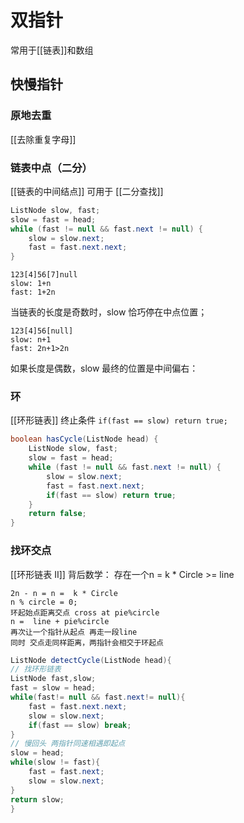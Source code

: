 # 双指针
常用于[[链表]]和数组

## 快慢指针
### 原地去重
[[去除重复字母]]

### 链表中点（二分）
[[链表的中间结点]]
可用于 [[二分查找]]
```java
ListNode slow, fast;
slow = fast = head;
while (fast != null && fast.next != null) {
    slow = slow.next;
    fast = fast.next.next;
}
```

```
123[4]56[7]null
slow: 1+n
fast: 1+2n
```
当链表的长度是奇数时，slow 恰巧停在中点位置；
```
123[4]56[null]
slow: n+1 
fast: 2n+1>2n
```
如果长度是偶数，slow 最终的位置是中间偏右：
### 环
[[环形链表]]
终止条件 `if(fast == slow) return true; `

```java
boolean hasCycle(ListNode head) {
    ListNode slow, fast;
    slow = fast = head;
    while (fast != null && fast.next != null) {
        slow = slow.next;
        fast = fast.next.next;
        if(fast == slow) return true;
    }
    return false;
}
```

### 找环交点
[[环形链表 II]]
背后数学： 存在一个n = k * Circle >= line

```
2n - n = n =  k * Circle 
n % circle = 0;
环起始点距离交点 cross at pie%circle
n =  line + pie%circle 
再次让一个指针从起点 再走一段line
同时 交点走同样距离，两指针会相交于环起点
```

```java
ListNode detectCycle(ListNode head){
// 找环形链表
ListNode fast,slow;
fast = slow = head;
while(fast!= null && fast.next!= null){
    fast = fast.next.next;
    slow = slow.next;
    if(fast == slow) break;
}
// 慢回头 两指针同速相遇即起点
slow = head;
while(slow != fast){
    fast = fast.next;
    slow = slow.next;
}
return slow;
}
```